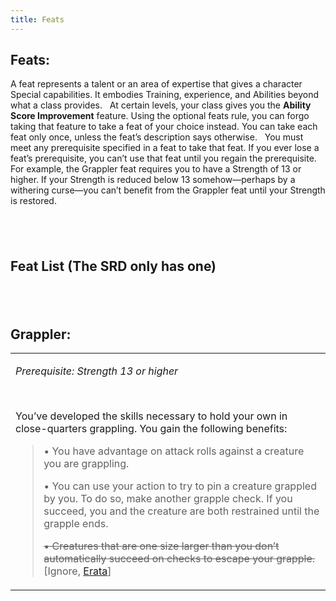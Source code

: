 ```yaml
---
title: Feats
---
```


## **Feats:**
A feat represents a talent or an area of expertise that gives a character Special capabilities. It embodies Training, experience, and Abilities beyond what a class provides.
 
At certain levels, your class gives you the **Ability Score Improvement** feature. Using the optional feats rule, you can forgo taking that feature to take a feat of your choice instead. You can take each feat only once, unless the feat’s description says otherwise.
 
You must meet any prerequisite specified in a feat to take that feat. If you ever lose a feat’s prerequisite, you can’t use that feat until you regain the prerequisite. For example, the Grappler feat requires you to have a Strength of 13 or higher. If your Strength is reduced below 13 somehow—perhaps by a withering curse—you can’t benefit from the Grappler feat until your Strength is restored.

##  

## **Feat List (The SRD only has one)**

##  

## **Grappler:**

<table><tbody><tr class="odd"><td><p><em>Prerequisite: Strength 13 or higher</em></p><p> </p><p>You’ve developed the skills necessary to hold your own in close-quarters grappling. You gain the following benefits:</p><blockquote><p>• You have advantage on attack rolls against a creature you are grappling.</p><p>• You can use your action to try to pin a creature grappled by you. To do so, make another grapple check. If you succeed, you and the creature are both restrained until the grapple ends.</p><p><del>• Creatures that are one size larger than you don’t automatically succeed on checks to escape your grapple.</del> [Ignore, <a href="http://media.wizards.com/2015/downloads/dnd/PH_Errata_1.1.pdf">Erata</a>]</p></blockquote></td></tr></tbody></table>

 